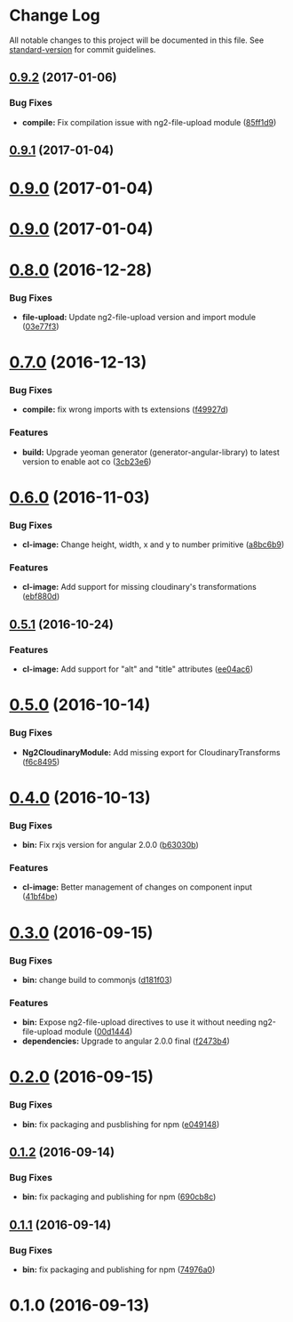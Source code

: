 # Change Log

All notable changes to this project will be documented in this file. See [standard-version](https://github.com/conventional-changelog/standard-version) for commit guidelines.

<a name="0.9.2"></a>
## [0.9.2](https://github.com/ekito/ng2-cloudinary/compare/v0.9.1...v0.9.2) (2017-01-06)


### Bug Fixes

* **compile:** Fix compilation issue with ng2-file-upload module ([85ff1d9](https://github.com/ekito/ng2-cloudinary/commit/85ff1d9))



<a name="0.9.1"></a>
## [0.9.1](https://github.com/ekito/ng2-cloudinary/compare/v0.9.0...v0.9.1) (2017-01-04)



<a name="0.9.0"></a>
# [0.9.0](https://github.com/ekito/ng2-cloudinary/compare/v0.8.0...v0.9.0) (2017-01-04)



<a name="0.9.0"></a>
# [0.9.0](https://github.com/ekito/ng2-cloudinary/compare/v0.8.0...v0.9.0) (2017-01-04)



<a name="0.8.0"></a>
# [0.8.0](https://github.com/ekito/ng2-cloudinary/compare/v0.7.0...v0.8.0) (2016-12-28)


### Bug Fixes

* **file-upload:** Update ng2-file-upload version and import module ([03e77f3](https://github.com/ekito/ng2-cloudinary/commit/03e77f3))



<a name="0.7.0"></a>
# [0.7.0](https://github.com/ekito/ng2-cloudinary/compare/v0.6.0...v0.7.0) (2016-12-13)


### Bug Fixes

* **compile:** fix wrong imports with ts extensions ([f49927d](https://github.com/ekito/ng2-cloudinary/commit/f49927d))


### Features

* **build:** Upgrade yeoman generator (generator-angular-library) to latest version to enable aot co ([3cb23e6](https://github.com/ekito/ng2-cloudinary/commit/3cb23e6))



<a name="0.6.0"></a>
# [0.6.0](https://github.com/ekito/ng2-cloudinary/compare/v0.5.1...v0.6.0) (2016-11-03)


### Bug Fixes

* **cl-image:** Change height, width, x and y to number primitive ([a8bc6b9](https://github.com/ekito/ng2-cloudinary/commit/a8bc6b9))


### Features

* **cl-image:** Add support for missing cloudinary's transformations ([ebf880d](https://github.com/ekito/ng2-cloudinary/commit/ebf880d))



<a name="0.5.1"></a>
## [0.5.1](https://github.com/ekito/ng2-cloudinary/compare/v0.5.0...v0.5.1) (2016-10-24)


### Features

* **cl-image:** Add support for "alt" and "title" attributes ([ee04ac6](https://github.com/ekito/ng2-cloudinary/commit/ee04ac6))



<a name="0.5.0"></a>
# [0.5.0](https://github.com/ekito/ng2-cloudinary/compare/v0.4.0...v0.5.0) (2016-10-14)


### Bug Fixes

* **Ng2CloudinaryModule:** Add missing export for CloudinaryTransforms ([f6c8495](https://github.com/ekito/ng2-cloudinary/commit/f6c8495))



<a name="0.4.0"></a>
# [0.4.0](https://github.com/ekito/ng2-cloudinary/compare/v0.3.0...v0.4.0) (2016-10-13)


### Bug Fixes

* **bin:** Fix rxjs version for angular 2.0.0 ([b63030b](https://github.com/ekito/ng2-cloudinary/commit/b63030b))


### Features

* **cl-image:** Better management of changes on component input ([41bf4be](https://github.com/ekito/ng2-cloudinary/commit/41bf4be))



<a name="0.3.0"></a>
# [0.3.0](https://github.com/ekito/ng2-cloudinary/compare/v0.2.0...v0.3.0) (2016-09-15)


### Bug Fixes

* **bin:** change build to commonjs ([d181f03](https://github.com/ekito/ng2-cloudinary/commit/d181f03))


### Features

* **bin:** Expose ng2-file-upload directives to use it without needing ng2-file-upload module ([00d1444](https://github.com/ekito/ng2-cloudinary/commit/00d1444))
* **dependencies:** Upgrade to angular 2.0.0 final ([f2473b4](https://github.com/ekito/ng2-cloudinary/commit/f2473b4))



<a name="0.2.0"></a>
# [0.2.0](https://github.com/ekito/ng2-cloudinary/compare/v0.1.2...v0.2.0) (2016-09-15)


### Bug Fixes

* **bin:** fix packaging and pusblishing for npm ([e049148](https://github.com/ekito/ng2-cloudinary/commit/e049148))



<a name="0.1.2"></a>
## [0.1.2](https://github.com/ekito/ng2-cloudinary/compare/v0.1.1...v0.1.2) (2016-09-14)


### Bug Fixes

* **bin:** fix packaging and publishing for npm ([690cb8c](https://github.com/ekito/ng2-cloudinary/commit/690cb8c))



<a name="0.1.1"></a>
## [0.1.1](https://github.com/ekito/ng2-cloudinary/compare/v0.1.0...v0.1.1) (2016-09-14)


### Bug Fixes

* **bin:** fix packaging and publishing for npm ([74976a0](https://github.com/ekito/ng2-cloudinary/commit/74976a0))



<a name="0.1.0"></a>
# 0.1.0 (2016-09-13)
